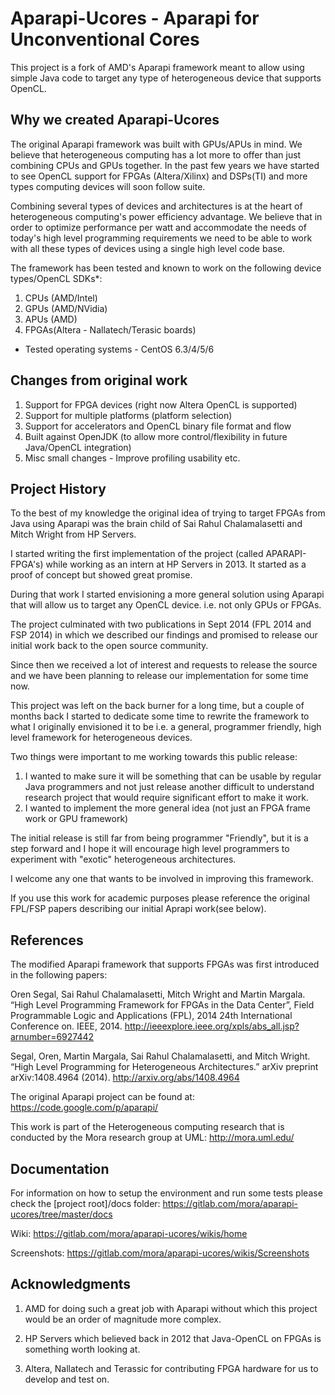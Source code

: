 Aparapi-Ucores - Aparapi for Unconventional Cores
================================================
This project is a fork of AMD's Aparapi framework meant to allow using simple Java code to target any type of heterogeneous device that supports OpenCL.

Why we created Aparapi-Ucores
-----------------------------
The original Aparapi framework was built with GPUs/APUs in mind. We believe that heterogeneous computing has a lot more to offer than just combining CPUs and GPUs together. In the past few years we have started to see OpenCL support for FPGAs (Altera/Xilinx) and DSPs(TI) and more types computing devices will soon follow suite. 

Combining several types of devices and architectures is at the heart of heterogeneous computing's power efficiency advantage. We believe that in order to optimize performance per watt and accommodate the needs of today's high level programming requirements we need to be able to work with all these types of devices using a single high level code base. 

The framework has been tested and known to work on the following device types/OpenCL SDKs*:
1. CPUs (AMD/Intel)
2. GPUs (AMD/NVidia)
2. APUs (AMD)
3. FPGAs(Altera - Nallatech/Terasic boards)

* Tested operating systems - CentOS 6.3/4/5/6

Changes from original work
-----------------------------------
1. Support for FPGA devices (right now Altera OpenCL is supported)
2. Support for multiple platforms (platform selection)
3. Support for accelerators and OpenCL binary file format and flow
3. Built against OpenJDK (to allow more control/flexibility in future Java/OpenCL integration) 
4. Misc small changes - Improve profiling usability etc.

Project History 
---------------
To the best of my knowledge the original idea of trying to target FPGAs from Java using Aparapi was the brain child of Sai Rahul Chalamalasetti and Mitch Wright from HP Servers. 

I started writing the first implementation of the project (called APARAPI-FPGA's) while working as an intern at HP Servers in 2013.  It started as a proof of concept but showed great promise.

During that work I started envisioning a more general solution using Aparapi that will allow us to target any OpenCL device. i.e. not only GPUs or FPGAs.

The project culminated with two publications in Sept 2014 (FPL 2014 and FSP 2014) in which we described our findings and promised to release our initial work back to the open source community.

Since then we received a lot of interest and requests to release the source and we have been planning to release our implementation for some time now.

This project was left on the back burner for a long time, but a couple of months back I started to dedicate some time to rewrite the framework to what I originally envisioned it to be i.e. a general, programmer friendly, high level framework for heterogeneous devices. 

Two things were important to me working towards this public release:
1. I wanted to make sure it will be something that can be usable by regular Java programmers and not just release another difficult to understand research project that would require significant effort to make it work. 
2. I wanted to implement the more general idea (not just an FPGA frame work or GPU framework)

The initial release is still far from being programmer "Friendly", but it is a step forward and I hope it will encourage high level programmers to experiment with "exotic" heterogeneous architectures.

I welcome any one that wants to be involved in improving this framework.

If you use this work for academic purposes please reference the original FPL/FSP papers describing our initial Aprapi work(see below).

References 
-----------------------------

The modified Aparapi framework that supports FPGAs was first introduced in the following papers:

Oren Segal, Sai Rahul Chalamalasetti, Mitch Wright and Martin Margala. “High Level Programming Framework for FPGAs in the Data Center”, Field Programmable Logic and Applications (FPL), 2014 24th International Conference on. IEEE, 2014.
http://ieeexplore.ieee.org/xpls/abs_all.jsp?arnumber=6927442

Segal, Oren, Martin Margala, Sai Rahul Chalamalasetti, and Mitch Wright. “High Level Programming for Heterogeneous Architectures.” arXiv preprint arXiv:1408.4964 (2014).
http://arxiv.org/abs/1408.4964

The original Aparapi project can be found at: 
https://code.google.com/p/aparapi/

This work is part of the Heterogeneous computing research that is conducted by the Mora research group at UML: 
http://mora.uml.edu/

Documentation
---------------
For information on how to setup the environment and run some tests please check the [project root]/docs folder:
https://gitlab.com/mora/aparapi-ucores/tree/master/docs

Wiki:
https://gitlab.com/mora/aparapi-ucores/wikis/home

Screenshots:
https://gitlab.com/mora/aparapi-ucores/wikis/Screenshots

Acknowledgments
---------------
1. AMD for doing such a great job with Aparapi without which this project would be an order of magnitude more complex.

2. HP Servers which believed back in 2012 that Java-OpenCL on FPGAs is something worth looking at.

3. Altera, Nallatech and Terassic for contributing FPGA hardware for us to develop and test on.